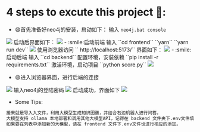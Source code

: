 # 4 steps to excute this project :whale::
- :smile:首先准备好neo4j的安装，启动如下：
输入 ``neo4j.bat console``
<image src="images/01_neo4j.png">
启动后界面如下：
<image src="images/02_neo4j_browse.png">
- :smile:启动前端
输入 ``cd frontend``
``yarn``
``yarn run dev``
<image src="images/03_frontend.png">
使用浏览器访问 `` http://localhost:5173/``
界面如下：
<image src="images/05_final_browse1.png">
- :smile:启动后端
输入 ``cd backend``
配置环境，安装依赖 ``pip install -r requirements.txt``
激活环境，启动项目 ``python score.py``
<image src="images/04_backend.png">

- :smile:进入浏览器界面，进行后端的连接
<image src="images/05_final_browse1.png">
输入neo4j的登陆密码
<image src="images/06_final_browse2.png">
启动成功，界面如下
<image src="images/07_final_browse3.png">

- Some Tips:
```bash
接来就是导入入文件，利用大模型生成知识图谱，并结合右边机器人进行问答。
大模型支持 ollama 本地部署和调用其他大模型API，记得在 backend 文件夹下.env文件填入你的api。
如果要在列表中添加新的大模型，请在 frontend 文件下.env文件也进行相应的添加。
```